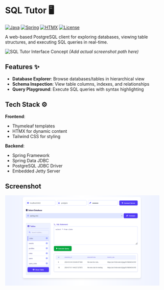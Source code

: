 # SQL Tutor :desktop_computer:

[![Java](https://img.shields.io/badge/Java-17+-blue?logo=openjdk)](https://openjdk.org/)
[![Spring](https://img.shields.io/badge/Spring-6+-6DB33F?logo=spring)](https://spring.io/)
[![HTMX](https://img.shields.io/badge/HTMX-1.9.0-0A0A0A?logo=htmx)](https://htmx.org/)
[![License](https://img.shields.io/badge/License-MIT-green.svg)](LICENSE)

A web-based PostgreSQL client for exploring databases, viewing table structures, and executing SQL queries in real-time.

![SQL Tutor Interface Concept](screenshots/app-preview.png) _(Add actual screenshot path here)_

## Features :sparkles:

-   **Database Explorer**: Browse databases/tables in hierarchical view
-   **Schema Inspection**: View table columns, indexes, and relationships
-   **Query Playground**: Execute SQL queries with syntax highlighting

## Tech Stack :gear:

**Frontend**:

-   Thymeleaf templates
-   HTMX for dynamic content
-   Tailwind CSS for styling

**Backend**:

-   Spring Framework
-   Spring Data JDBC
-   PostgreSQL JDBC Driver
-   Embedded Jetty Server

## Screenshot

![Screenshot](screenshots/screenshot.png)
